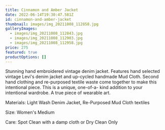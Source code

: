 ```yaml
---
title: Cinnamon and Amber Jacket
date: 2022-06-14T19:30:47.581Z
id: cinnamon-and-amber-jacket
thumbnail: images/img_20211008_112858.jpg
galleryImages:
  - images/img_20211008_112843.jpg
  - images/img_20211008_112903.jpg
  - images/img_20211008_112958.jpg
price: 275
featured: true
productOptions: []
---
```

Stunning hand embroidered vintage denim jacket. Features hand selected vintage Levi's denim jacket and up-cycled handmade Mud Cloth. Second hand clothing and re-purposed textile waste come together to make this intentional piece. This is a unique, one-of-a- kind addition to your intentional wardrobe. A true piece of wearable art. 

Materials: Light Wash Denim Jacket, Re-Purposed Mud Cloth textiles

Size: Women's Medium

Care: Spot Clean with a damp cloth or Dry Clean Only